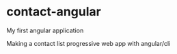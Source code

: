 # contact-angular
My first angular application

Making a contact list progressive web app with angular/cli
